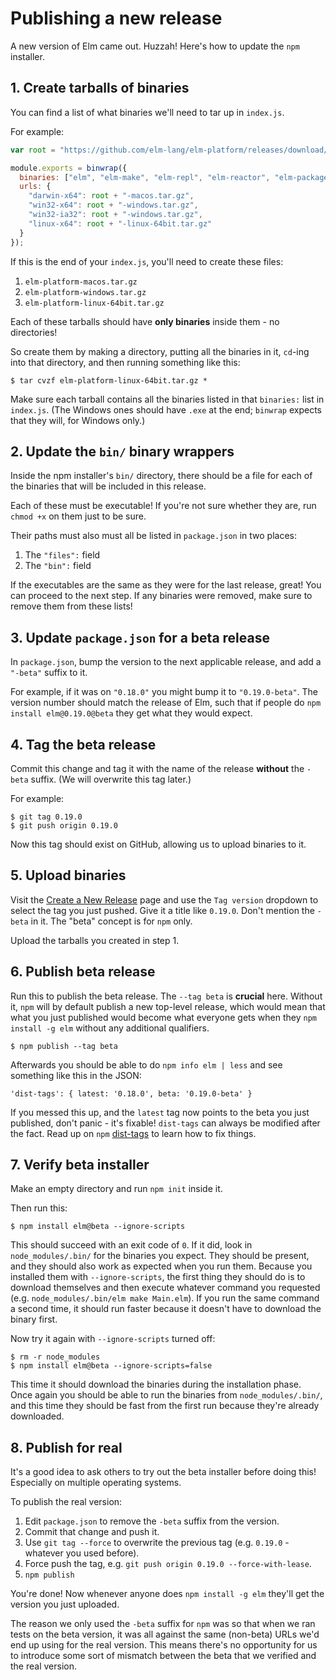 # Publishing a new release

A new version of Elm came out. Huzzah! Here's how to update the `npm` installer.

## 1. Create tarballs of binaries

You can find a list of what binaries we'll need to tar up in `index.js`.

For example:

```javascript
var root = "https://github.com/elm-lang/elm-platform/releases/download/" + binVersion + "-exp/elm-platform";

module.exports = binwrap({
  binaries: ["elm", "elm-make", "elm-repl", "elm-reactor", "elm-package"],
  urls: {
    "darwin-x64": root + "-macos.tar.gz",
    "win32-x64": root + "-windows.tar.gz",
    "win32-ia32": root + "-windows.tar.gz",
    "linux-x64": root + "-linux-64bit.tar.gz"
  }
});
```

If this is the end of your `index.js`, you'll need to create these files:

1. `elm-platform-macos.tar.gz`
2. `elm-platform-windows.tar.gz`
3. `elm-platform-linux-64bit.tar.gz`

Each of these tarballs should have **only binaries** inside them - no directories!

So create them by making a directory, putting all the binaries in it, `cd`-ing
into that directory, and then running something like this:

```shell
$ tar cvzf elm-platform-linux-64bit.tar.gz *
```

Make sure each tarball contains all the binaries listed in that `binaries:` list
in `index.js`. (The Windows ones should have `.exe` at the end; `binwrap`
expects that they will, for Windows only.)

## 2. Update the `bin/` binary wrappers

Inside the npm installer's `bin/` directory, there should be a file for each of
the binaries that will be included in this release.

Each of these must be executable! If you're not sure whether they are,
run `chmod +x` on them just to be sure.

Their paths must also must all be listed in `package.json` in two places:

1. The `"files":` field
2. The `"bin":` field

If the executables are the same as they were for the last release, great!
You can proceed to the next step. If any binaries were removed, make sure to
remove them from these lists!

## 3. Update `package.json` for a beta release

In `package.json`, bump the version to the next applicable release, and add
a `"-beta"` suffix to it.

For example, if it was on `"0.18.0"` you might bump it to `"0.19.0-beta"`.
The version number should match the release of Elm, such that if people do
`npm install elm@0.19.0@beta` they get what they would expect.

## 4. Tag the beta release

Commit this change and tag it with the name of the release **without** the
`-beta` suffix. (We will overwrite this tag later.)

For example:

```shell
$ git tag 0.19.0
$ git push origin 0.19.0
```

Now this tag should exist on GitHub, allowing us to upload binaries to it.

## 5. Upload binaries

Visit the [Create a New Release](https://github.com/elm-lang/elm-platform/releases/new)
page and use the `Tag version` dropdown to select the tag you just pushed. Give
it a title like `0.19.0`. Don't mention the `-beta` in it. The "beta" concept
is for `npm` only.

Upload the tarballs you created in step 1.

## 6. Publish beta release

Run this to publish the beta release. The `--tag beta` is **crucial** here.
Without it, `npm` will by default publish a new top-level release, which would
mean that what you just published would become what everyone gets when they
`npm install -g elm` without any additional qualifiers.

```shell
$ npm publish --tag beta
```

Afterwards you should be able to do `npm info elm | less` and see something
like this in the JSON:

```
'dist-tags': { latest: '0.18.0', beta: '0.19.0-beta' }
```

If you messed this up, and the `latest` tag now points to the beta you just
published, don't panic - it's fixable! `dist-tags` can always be modified after
the fact. Read up on `npm` [dist-tags](https://docs.npmjs.com/cli/dist-tag)
to learn how to fix things.

## 7. Verify beta installer

Make an empty directory and run `npm init` inside it.

Then run this:

```shell
$ npm install elm@beta --ignore-scripts
```

This should succeed with an exit code of `0`.
If it did, look in `node_modules/.bin/` for the binaries you expect.
They should be present, and they should also work as expected when you run them.
Because you installed them with `--ignore-scripts`, the first thing they should
do is to download themselves and then execute whatever command you requested
(e.g. `node_modules/.bin/elm make Main.elm`). If you run the same command a
second time, it should run faster because it doesn't have to download the binary
first.

Now try it again with `--ignore-scripts` turned off:

```shell
$ rm -r node_modules
$ npm install elm@beta --ignore-scripts=false
```

This time it should download the binaries during the installation phase. Once
again you should be able to run the binaries from `node_modules/.bin/`, and
this time they should be fast from the first run because they're already
downloaded.

## 8. Publish for real

It's a good idea to ask others to try out the beta installer before doing this!
Especially on multiple operating systems.

To publish the real version:

1. Edit `package.json` to remove the `-beta` suffix from the version.
2. Commit that change and push it.
3. Use `git tag --force` to overwrite the previous tag (e.g. `0.19.0` - whatever you used before).
4. Force push the tag, e.g. `git push origin 0.19.0 --force-with-lease`.
5. `npm publish`

You're done! Now whenever anyone does `npm install -g elm` they'll get the
version you just uploaded.

The reason we only used the `-beta` suffix for `npm` was so that when we ran
tests on the beta version, it was all against the same (non-beta) URLs we'd end
up using for the real version. This means there's no opportunity for us to
introduce some sort of mismatch between the beta that we verified and the real
version.

